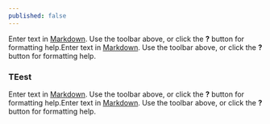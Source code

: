 ```yaml
---
published: false
---
```

Enter text in [Markdown](http://daringfireball.net/projects/markdown/). Use the toolbar above, or click the **?** button for formatting help.Enter text in [Markdown](http://daringfireball.net/projects/markdown/). Use the toolbar above, or click the **?** button for formatting help.
### TEest
Enter text in [Markdown](http://daringfireball.net/projects/markdown/). Use the toolbar above, or click the **?** button for formatting help.Enter text in [Markdown](http://daringfireball.net/projects/markdown/). Use the toolbar above, or click the **?** button for formatting help.

